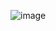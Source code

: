 ![image](https://user-images.githubusercontent.com/40969203/102351469-d9dcfb00-3fe9-11eb-87bc-78ad85bee690.png)
